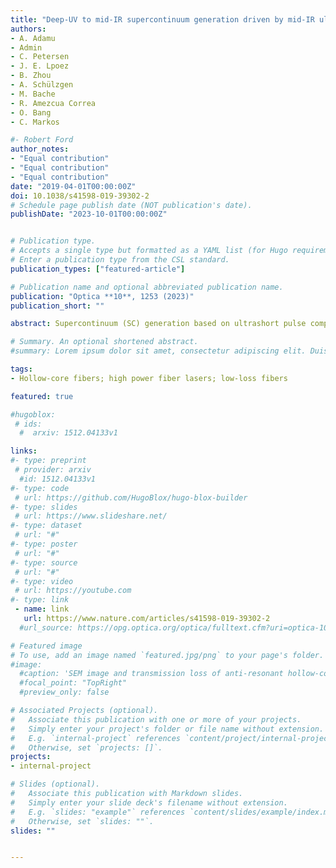 ```yaml
---
title: "Deep-UV to mid-IR supercontinuum generation driven by mid-IR ultrashort pulses in a gas-filled hollow-core fiber"
authors:
- A. Adamu
- Admin
- C. Petersen
- J. E. Lpoez
- B. Zhou
- A. Schülzgen
- M. Bache
- R. Amezcua Correa
- O. Bang
- C. Markos

#- Robert Ford
author_notes:
- "Equal contribution"
- "Equal contribution"
- "Equal contribution"
date: "2019-04-01T00:00:00Z"
doi: 10.1038/s41598-019-39302-2
# Schedule page publish date (NOT publication's date).
publishDate: "2023-10-01T00:00:00Z"


# Publication type.
# Accepts a single type but formatted as a YAML list (for Hugo requirements).
# Enter a publication type from the CSL standard.
publication_types: ["featured-article"]

# Publication name and optional abbreviated publication name.
publication: "Optica **10**, 1253 (2023)"
publication_short: ""

abstract: Supercontinuum (SC) generation based on ultrashort pulse compression constitutes one of the most promising technologies towards ultra-wide bandwidth, high-brightness, and spatially coherent light sources for applications such as spectroscopy and microscopy. Here, multi-octave SC generation in a gas-filled hollow-core antiresonant fiber (HC-ARF) is reported spanning from 200 nm in the deep ultraviolet (DUV) to 4000 nm in the mid-infrared (mid-IR) having an output energy of 5 μJ. This was obtained by pumping at the center wavelength of the first anti-resonant transmission window (2460 nm) with ~100 fs pulses and an injected pulse energy of ~8 μJ. The mechanism behind the extreme spectral broadening relies upon intense soliton-plasma nonlinear dynamics which leads to efficient soliton self-compression and phase-matched dispersive wave (DW) emission in the DUV region. The strongest DW is observed at 275 nm which corresponds to the calculated phase-matching wavelength of the pump. Furthermore, the effect of changing the pump pulse energy and gas pressure on the nonlinear dynamics and their direct impact on SC generation was investigated. This work represents another step towards gas-filled fiber-based coherent sources, which is set to have a major impact on applications spanning from DUV to mid-IR..

# Summary. An optional shortened abstract.
#summary: Lorem ipsum dolor sit amet, consectetur adipiscing elit. Duis posuere tellus ac convallis placerat. Proin tincidunt magna sed ex sollicitudin condimentum.

tags:
- Hollow-core fibers; high power fiber lasers; low-loss fibers

featured: true

#hugoblox:
 # ids:
  #  arxiv: 1512.04133v1

links:
#- type: preprint
 # provider: arxiv
  #id: 1512.04133v1
#- type: code
 # url: https://github.com/HugoBlox/hugo-blox-builder
#- type: slides
 # url: https://www.slideshare.net/
#- type: dataset
 # url: "#"
#- type: poster
 # url: "#"
#- type: source
 # url: "#"
#- type: video
 # url: https://youtube.com
#- type: link
 - name: link
   url: https://www.nature.com/articles/s41598-019-39302-2
  #url_source: https://opg.optica.org/optica/fulltext.cfm?uri=optica-10-10-1253

# Featured image
# To use, add an image named `featured.jpg/png` to your page's folder. 
#image:
  #caption: 'SEM image and transmission loss of anti-resonant hollow-core fiber'
  #focal_point: "TopRight"
  #preview_only: false

# Associated Projects (optional).
#   Associate this publication with one or more of your projects.
#   Simply enter your project's folder or file name without extension.
#   E.g. `internal-project` references `content/project/internal-project/index.md`.
#   Otherwise, set `projects: []`.
projects:
- internal-project

# Slides (optional).
#   Associate this publication with Markdown slides.
#   Simply enter your slide deck's filename without extension.
#   E.g. `slides: "example"` references `content/slides/example/index.md`.
#   Otherwise, set `slides: ""`.
slides: ""


---
```

